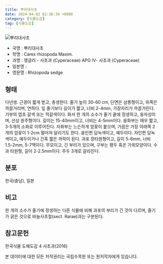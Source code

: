 ```yaml
---
title: 뿌리대사초
date: 2024-04-02 02:36:34 +0800
category: [식물도감]
tag: [식물도감]
---
```




![뿌리대사초](/fileUpload/plants/basic/illustration/9862_illustration_th2.jpg)
- 국명 : 뿌리대사초
- 학명 : Carex rhizopoda Maxim.
- 과명 : 앵글러 - 사초과 (Cyperaceae) APG Ⅳ- 사초과 (Cyperaceae)
- 일본명 : 
- 영문명 : Rhizopoda sedge


## 형태
다년생. 근경이 짧게 벋고, 총생한다. 줄기 높이 30-60 cm, 단면은 삼릉형이고, 위쪽은 까끌거리며, 연하다. 잎 줄기보다 길이가 짧고, 너비 2-4mm, 가장자리가 까끌거린다. 기부의 엽초 갈색 또는 적갈색이다. 화서 한 개의 소수가 줄기 끝에 정생하고, 웅자성이며, 선상 원주형이다. 길이는 15-40mm이고, 너비는 4-5mm이다. 웅화부는 매우 짧고, 3-5개의 소화로 이루어진다. 자화부는 느슨하게 암꽃이 붙으며, 가끔은 가장 아래쪽 2개의 암꽃이 1-2cm 떨어져 달리기도 한다. 웅인편 담녹색이고, 예두이다. 자인편 담녹색이고, 예두이거나 간혹 짧은 까락이 된다. 과포 장타원형이고, 길이 5-6mm, 너비 1.5-2mm, 5-7맥이다. 무모이고, 긴 부리가 있으며, 구부는 평두 혹은 가위모양이다. 수과 타원형, 길이 2-2.5mm이다. 주두 3개로 갈라진다.
## 분포
한국(충남), 일본
## 비고
한 개의 소수가 줄기에 정생하는 다른 식물에 비해 과포의 부리가 긴 것이 다르며, 줄기가 굵은 것으로 바늘사초절(sect. Rarae)과는 구분된다.
## 참고문헌
한국식물 도해도감 4 사초과(2016)






본 데이터에 대한 모든 저작권리는 국립수목원 또는 원저작자에게 있습니다.
